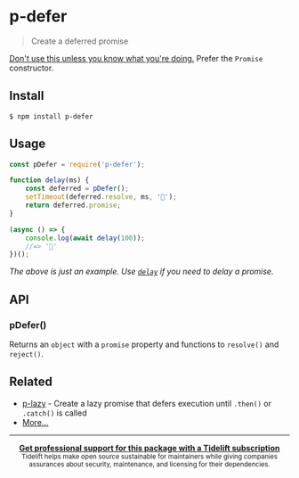 # p-defer

> Create a deferred promise

[Don't use this unless you know what you're doing.](https://github.com/petkaantonov/bluebird/wiki/Promise-anti-patterns#the-deferred-anti-pattern) Prefer the `Promise` constructor.


## Install

```
$ npm install p-defer
```


## Usage

```js
const pDefer = require('p-defer');

function delay(ms) {
	const deferred = pDefer();
	setTimeout(deferred.resolve, ms, '🦄');
	return deferred.promise;
}

(async () => {
	console.log(await delay(100));
	//=> '🦄'
})();
```

*The above is just an example. Use [`delay`](https://github.com/sindresorhus/delay) if you need to delay a promise.*


## API

### pDefer()

Returns an `object` with a `promise` property and functions to `resolve()` and `reject()`.


## Related

- [p-lazy](https://github.com/sindresorhus/p-lazy) - Create a lazy promise that defers execution until `.then()` or `.catch()` is called
- [More…](https://github.com/sindresorhus/promise-fun)


---

<div align="center">
	<b>
		<a href="https://tidelift.com/subscription/pkg/npm-p-defer?utm_source=npm-p-defer&utm_medium=referral&utm_campaign=readme">Get professional support for this package with a Tidelift subscription</a>
	</b>
	<br>
	<sub>
		Tidelift helps make open source sustainable for maintainers while giving companies<br>assurances about security, maintenance, and licensing for their dependencies.
	</sub>
</div>
